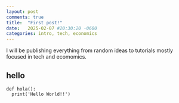```yaml
---
layout: post
comments: true
title:  "First post!"
date:   2025-02-07 #20:30:20 -0600
categories: intro, tech, economics
---
```

I will be publishing everything from random ideas to tutorials mostly focused in
tech and ecomomics.

## hello

```Python:
def hola():
  print('Hello World!!')
```
